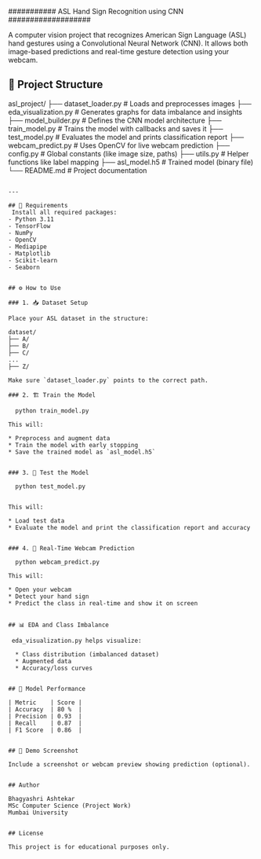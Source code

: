 

########### ASL Hand Sign Recognition using CNN ###################

A computer vision project that recognizes American Sign Language (ASL) hand gestures using a Convolutional Neural Network (CNN).
It allows both image-based predictions and real-time gesture detection using your webcam.

## 📂 Project Structure

asl\_project/
├── dataset\_loader.py         # Loads and preprocesses images
├── eda\_visualization.py      # Generates graphs for data imbalance and insights
├── model\_builder.py          # Defines the CNN model architecture
├── train\_model.py            # Trains the model with callbacks and saves it
├── test\_model.py             # Evaluates the model and prints classification report
├── webcam\_predict.py         # Uses OpenCV for live webcam prediction
├── config.py                 # Global constants (like image size, paths)
├── utils.py                  # Helper functions like label mapping
├── asl\_model.h5              # Trained model (binary file)
└── README.md                 # Project documentation

````

---

## 🧰 Requirements
 Install all required packages:
- Python 3.11
- TensorFlow
- NumPy
- OpenCV
- Mediapipe
- Matplotlib
- Scikit-learn
- Seaborn


## ⚙️ How to Use

### 1. 📥 Dataset Setup

Place your ASL dataset in the structure:

dataset/
├── A/
├── B/
├── C/
...
├── Z/

Make sure `dataset_loader.py` points to the correct path.

### 2. 🏗️ Train the Model

  python train_model.py

This will:

* Preprocess and augment data
* Train the model with early stopping
* Save the trained model as `asl_model.h5`


### 3. 🧪 Test the Model

  python test_model.py


This will:

* Load test data
* Evaluate the model and print the classification report and accuracy


### 4. 📸 Real-Time Webcam Prediction

  python webcam_predict.py

This will:

* Open your webcam
* Detect your hand sign
* Predict the class in real-time and show it on screen


## 📊 EDA and Class Imbalance

 eda_visualization.py helps visualize:

  * Class distribution (imbalanced dataset)
  * Augmented data
  * Accuracy/loss curves


## 🧪 Model Performance

| Metric    | Score |
| Accuracy  | 80 %  |
| Precision | 0.93  |
| Recall    | 0.87  |
| F1 Score  | 0.86  |


## 📸 Demo Screenshot

Include a screenshot or webcam preview showing prediction (optional).


## Author

Bhagyashri Ashtekar
MSc Computer Science (Project Work)
Mumbai University


## License

This project is for educational purposes only.
